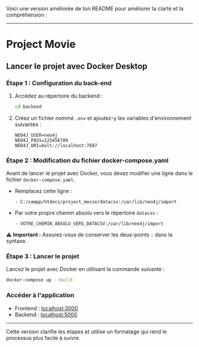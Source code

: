 Voici une version améliorée de ton README pour améliorer la clarté et la compréhension :

---

# Project Movie

## Lancer le projet avec Docker Desktop

### Étape 1 : Configuration du back-end

1. Accédez au répertoire du backend :
   ```bash
   cd backend
   ```

2. Créez un fichier nommé `.env` et ajoutez-y les variables d'environnement suivantes :
   ```
   NEO4J_USER=neo4j
   NEO4J_PASS=123456789
   NEO4J_URI=bolt://localhost:7687
   ```

### Étape 2 : Modification du fichier docker-compose.yaml

Avant de lancer le projet avec Docker, vous devez modifier une ligne dans le fichier `docker-compose.yaml`. 

- Remplacez cette ligne :
   ```
   - C:/xampp/htdocs/project_movie/datacsv:/var/lib/neo4j/import
   ```

- Par votre propre chemin absolu vers le répertoire `datacsv` :
   ```
   - VOTRE_CHEMIN_ABSOLU_VERS_DATACSV:/var/lib/neo4j/import
   ```

⚠️ **Important :** Assurez-vous de conserver les deux-points `:` dans la syntaxe.

### Étape 3 : Lancer le projet

Lancez le projet avec Docker en utilisant la commande suivante :
```bash
docker-compose up --build
```

### Accéder à l'application

- Frontend : [localhost:3000](http://localhost:3000)
- Backend : [localhost:5000](http://localhost:5000)

---

Cette version clarifie les étapes et utilise un formatage qui rend le processus plus facile à suivre.
